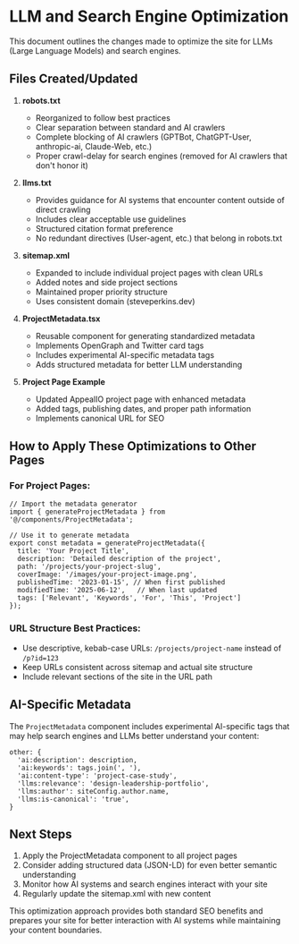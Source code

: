 # LLM and Search Engine Optimization

This document outlines the changes made to optimize the site for LLMs (Large Language Models) and search engines.

## Files Created/Updated

1. **robots.txt**
   - Reorganized to follow best practices
   - Clear separation between standard and AI crawlers
   - Complete blocking of AI crawlers (GPTBot, ChatGPT-User, anthropic-ai, Claude-Web, etc.)
   - Proper crawl-delay for search engines (removed for AI crawlers that don't honor it)

2. **llms.txt**
   - Provides guidance for AI systems that encounter content outside of direct crawling
   - Includes clear acceptable use guidelines
   - Structured citation format preference
   - No redundant directives (User-agent, etc.) that belong in robots.txt

3. **sitemap.xml**
   - Expanded to include individual project pages with clean URLs
   - Added notes and side project sections
   - Maintained proper priority structure
   - Uses consistent domain (steveperkins.dev)

4. **ProjectMetadata.tsx**
   - Reusable component for generating standardized metadata
   - Implements OpenGraph and Twitter card tags
   - Includes experimental AI-specific metadata tags
   - Adds structured metadata for better LLM understanding

5. **Project Page Example**
   - Updated AppealIO project page with enhanced metadata
   - Added tags, publishing dates, and proper path information
   - Implements canonical URL for SEO

## How to Apply These Optimizations to Other Pages

### For Project Pages:

```tsx
// Import the metadata generator
import { generateProjectMetadata } from '@/components/ProjectMetadata';

// Use it to generate metadata
export const metadata = generateProjectMetadata({
  title: 'Your Project Title',
  description: 'Detailed description of the project',
  path: '/projects/your-project-slug',
  coverImage: '/images/your-project-image.png',
  publishedTime: '2023-01-15', // When first published
  modifiedTime: '2025-06-12',   // When last updated
  tags: ['Relevant', 'Keywords', 'For', 'This', 'Project']
});
```

### URL Structure Best Practices:

- Use descriptive, kebab-case URLs: `/projects/project-name` instead of `/p?id=123`
- Keep URLs consistent across sitemap and actual site structure
- Include relevant sections of the site in the URL path

## AI-Specific Metadata

The `ProjectMetadata` component includes experimental AI-specific tags that may help search engines and LLMs better understand your content:

```tsx
other: {
  'ai:description': description,
  'ai:keywords': tags.join(', '),
  'ai:content-type': 'project-case-study',
  'llms:relevance': 'design-leadership-portfolio',
  'llms:author': siteConfig.author.name,
  'llms:is-canonical': 'true',
}
```

## Next Steps

1. Apply the ProjectMetadata component to all project pages
2. Consider adding structured data (JSON-LD) for even better semantic understanding
3. Monitor how AI systems and search engines interact with your site
4. Regularly update the sitemap.xml with new content

This optimization approach provides both standard SEO benefits and prepares your site for better interaction with AI systems while maintaining your content boundaries.
